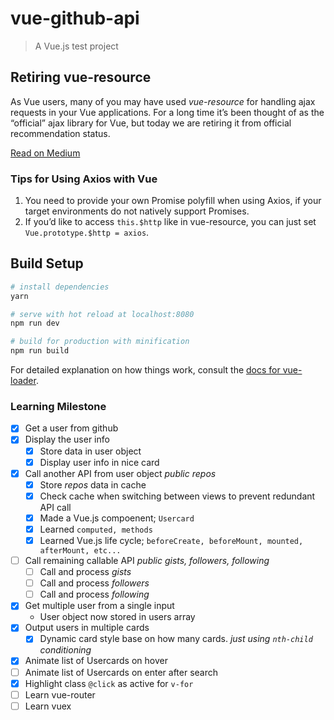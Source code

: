 # vue-github-api

> A Vue.js test project

## Retiring vue-resource

As Vue users, many of you may have used _vue-resource_ for handling ajax requests in your Vue applications. For a long time it’s been thought of as the “official” ajax library for Vue, but today we are retiring it from official recommendation status.

[Read on Medium](https://medium.com/the-vue-point/retiring-vue-resource-871a82880af4#.pxb9tlz39)

### Tips for Using Axios with Vue

1. You need to provide your own Promise polyfill when using Axios, if your target environments do not natively support Promises.
2. If you’d like to access `this.$http` like in vue-resource, you can just set `Vue.prototype.$http = axios`.

## Build Setup

``` zsh
# install dependencies
yarn

# serve with hot reload at localhost:8080
npm run dev

# build for production with minification
npm run build
```

For detailed explanation on how things work, consult the [docs for vue-loader](http://vuejs.github.io/vue-loader).

### Learning Milestone

- [x] Get a user from github
- [x] Display the user info
  - [x] Store data in user object
  - [x] Display user info in nice card
- [x] Call another API from user object _public repos_
  - [x] Store _repos_ data in cache
  - [x] Check cache when switching between views to prevent redundant API call
  - [x] Made a Vue.js compoenent; `Usercard`
  - [x] Learned `computed, methods`
  - [x] Learned Vue.js life cycle; `beforeCreate, beforeMount, mounted, afterMount, etc...`
- [ ] Call remaining callable API _public gists, followers, following_
  - [ ] Call and process _gists_
  - [ ] Call and process _followers_
  - [ ] Call and process _following_
- [x] Get multiple user from a single input
  - User object now stored in users array
- [x] Output users in multiple cards
  - [x] Dynamic card style base on how many cards.  _just using `nth-child` conditioning_
- [x] Animate list of Usercards on hover
- [ ] Animate list of Usercards on enter after search
- [x] Highlight class `@click` as active for `v-for`
- [ ] Learn vue-router
- [ ] Learn vuex
